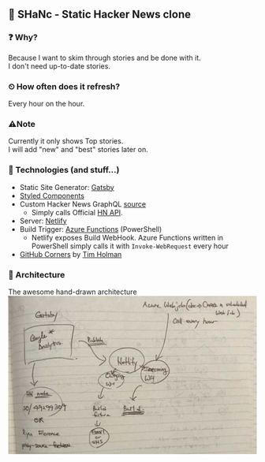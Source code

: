## 🚀 SHaNc - Static Hacker News clone

### ❓ Why?

Because I want to skim through stories and be done with it.  
I don't need up-to-date stories.

### ⏲ How often does it refresh?

Every hour on the hour.

### ⚠️Note

Currently it only shows Top stories.  
I will add "new" and "best" stories later on.

### 🔨 Technologies (and stuff...)

* Static Site Generator: [Gatsby](https://www.gatsbyjs.org/)
* [Styled Components](https://www.styled-components.com/)
* Custom Hacker News GraphQL [source](https://github.com/dance2die/SHANc/blob/master/gatsby-node.js)
  * Simply calls Official [HN API](https://github.com/HackerNews/API).
* Server: [Netlify](https://www.netlify.com/)
* Build Trigger: [Azure Functions](https://docs.microsoft.com/en-us/azure/azure-functions/) (PowerShell)
  * Netlify exposes Build WebHook. Azure Functions written in PowerShell simply calls it with `Invoke-WebRequest` every hour
* [GitHub Corners](https://github.com/tholman/github-corners) by [Tim Holman](http://tholman.com/)

### 📐 Architecture

The awesome hand-drawn architecture
![architecture](architecture.jpg)
